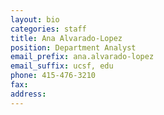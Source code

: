 ```yaml
---
layout: bio
categories: staff
title: Ana Alvarado-Lopez
position: Department Analyst
email_prefix: ana.alvarado-lopez
email_suffix: ucsf, edu
phone: 415-476-3210
fax: 
address: 
---
```


